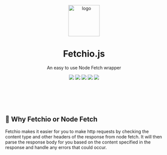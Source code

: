 <p align="center"><a href="https://github.com/gypsydangerous/fetchio-js"><img src="https://cdn.discordapp.com/attachments/727356806552092675/755850408357920810/method-draw-image_2.svg" alt="logo" height=100/></a></p>
<h1 align="center">Fetchio.js</h1>
<p align="center">An easy to use Node Fetch wrapper</p>

<p align="center">
	<a href="https://github.com/GypsyDangerous/twitch-helper"><img src="https://img.shields.io/npm/v/fetchio-js?style=for-the-badge"/></a>
    <a href="https://opensource.org/licenses/MIT"><img src="https://img.shields.io/badge/License-MIT-yellow.svg?style=for-the-badge"/></a>
    <img src="https://img.shields.io/bundlephobia/min/fetchio-js?style=for-the-badge"/>
    <a href="https://github.com/gypsydangerous/twitchio-js/stargazers"><img src="https://img.shields.io/github/stars/gypsydangerous/fetchio-js.svg?style=for-the-badge"/></a>
	<img src="https://img.shields.io/npm/dw/fetchio-js?style=for-the-badge"/>
</p>
<br></br>
<br></br>

## 🤔 Why Fetchio or Node Fetch
Fetchio makes it easier for you to make http requests by checking the content type and other headers of the response from node fetch. It will then parse the response body for you based on the content specified in the response and handle any errors that could occur.
